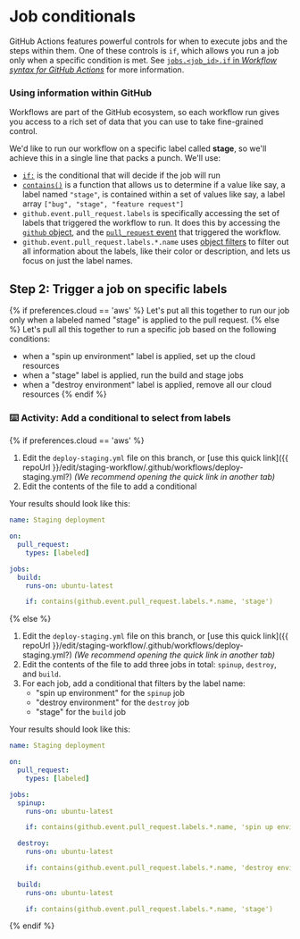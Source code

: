 # Job conditionals

GitHub Actions features powerful controls for when to execute jobs and the steps within them. One of these controls is `if`, which allows you run a job only when a specific condition is met. See [`jobs.<job_id>.if` in _Workflow syntax for GitHub Actions_](https://help.github.com/en/github/automating-your-workflow-with-github-actions/workflow-syntax-for-github-actions#jobsjob_idif) for more information.

### Using information within GitHub

Workflows are part of the GitHub ecosystem, so each workflow run gives you access to a rich set of data that you can use to take fine-grained control.

We'd like to run our workflow on a specific label called **stage**, so we'll achieve this in a single line that packs a punch. We'll use:
- [`if:`](https://help.github.com/en/github/automating-your-workflow-with-github-actions/workflow-syntax-for-github-actions#jobsjob_idif) is the conditional that will decide if the job will run
- [`contains()`](https://help.github.com/en/github/automating-your-workflow-with-github-actions/contexts-and-expression-syntax-for-github-actions#contains) is a function that allows us to determine if a value like say, a label named `"stage"`, is contained within a set of values like say, a label array `["bug", "stage", "feature request"]`
- `github.event.pull_request.labels` is specifically accessing the set of labels that triggered the workflow to run. It does this by accessing the [`github` object](https://help.github.com/en/github/automating-your-workflow-with-github-actions/contexts-and-expression-syntax-for-github-actions#github-context), and the [`pull_request` event](https://help.github.com/en/github/automating-your-workflow-with-github-actions/events-that-trigger-workflows#pull-request-event-pull_request) that triggered the workflow.
- `github.event.pull_request.labels.*.name` uses [object filters](https://help.github.com/en/github/automating-your-workflow-with-github-actions/contexts-and-expression-syntax-for-github-actions#github-context) to filter out all information about the labels, like their color or description, and lets us focus on just the label names. 

## Step 2: Trigger a job on specific labels

{% if preferences.cloud == 'aws' %}
Let's put all this together to run our job only when a labeled named "stage" is applied to the pull request.
{% else %}
Let's pull all this together to run a specific job based on the following conditions:
- when a "spin up environment" label is applied, set up the cloud resources
- when a "stage" label is applied, run the build and stage jobs
- when a "destroy environment" label is applied, remove all our cloud resources
{% endif %}

### :keyboard: Activity: Add a conditional to select from labels

{% if preferences.cloud == 'aws' %}
1. Edit the `deploy-staging.yml` file on this branch, or [use this quick link]({{ repoUrl }}/edit/staging-workflow/.github/workflows/deploy-staging.yml?) _(We recommend opening the quick link in another tab)_
2. Edit the contents of the file to add a conditional

Your results should look like this:

```yml
name: Staging deployment

on: 
  pull_request:
    types: [labeled]

jobs:
  build:
    runs-on: ubuntu-latest

    if: contains(github.event.pull_request.labels.*.name, 'stage')
```
{% else %}
1. Edit the `deploy-staging.yml` file on this branch, or [use this quick link]({{ repoUrl }}/edit/staging-workflow/.github/workflows/deploy-staging.yml?) _(We recommend opening the quick link in another tab)_
2. Edit the contents of the file to add three jobs in total: `spinup`, `destroy`, and `build`.
3. For each job, add a conditional that filters by the label name:
    - "spin up environment" for the `spinup` job
    - "destroy environment" for the `destroy` job
    - "stage" for the `build` job

Your results should look like this:

```yml
name: Staging deployment

on: 
  pull_request:
    types: [labeled]

jobs:
  spinup:
    runs-on: ubuntu-latest

    if: contains(github.event.pull_request.labels.*.name, 'spin up environment')

  destroy:
    runs-on: ubuntu-latest

    if: contains(github.event.pull_request.labels.*.name, 'destroy environment')
    
  build:
    runs-on: ubuntu-latest

    if: contains(github.event.pull_request.labels.*.name, 'stage')
```
{% endif %}